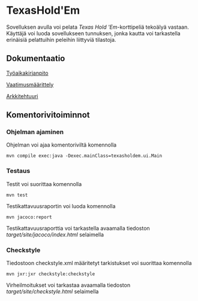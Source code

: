 # TexasHold'Em

Sovelluksen avulla voi pelata *Texas Hold 'Em*-korttipeliä tekoälyä vastaan. Käyttäjä voi luoda sovellukseen tunnuksen, jonka kautta voi tarkastella erinäisiä pelattuihin peleihin liittyviä tilastoja.

## Dokumentaatio

[Työaikakirjanpito](https://github.com/josujosu/otm-harjoitustyo/blob/master/dokumentaatio/tyoaikakirjanpito.md)

[Vaatimusmäärittely](https://github.com/josujosu/otm-harjoitustyo/blob/master/dokumentaatio/vaatimusmaarittely.md)

[Arkkitehtuuri](https://github.com/josujosu/otm-harjoitustyo/blob/master/dokumentaatio/arkkitehtuuri.md)

## Komentorivitoiminnot

### Ohjelman ajaminen

Ohjelman voi ajaa komentoriviltä komennolla

    mvn compile exec:java -Dexec.mainClass=texasholdem.ui.Main

### Testaus

Testit voi suorittaa komennolla

    mvn test

Testikattavuusraportin voi luoda komennolla

    mvn jacoco:report

Testikattavuusraporttia voi tarkastella avaamalla tiedoston *target/site/jacoco/index.html* selaimella

### Checkstyle

Tiedostoon checkstyle.xml määritetyt tarkistukset voi suorittaa komennolla

    mvn jxr:jxr checkstyle:checkstyle
    
Virheilmoitukset voi tarkastaa avaamalla tiedoston *target/site/checkstyle.html* selaimella

